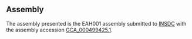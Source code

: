 

Assembly
--------

The assembly presented is the EAH001 assembly submitted to
[INSDC](http://www.insdc.org) with the assembly accession
[GCA\_000499425.1](http://www.ebi.ac.uk/ena/data/view/GCA_000499425.1).

